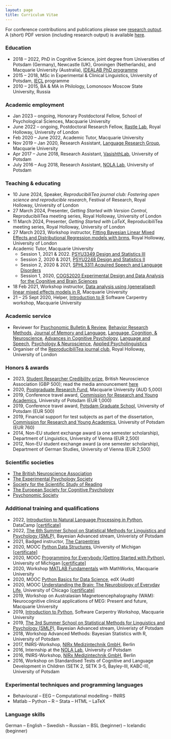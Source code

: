 ```yaml
---
layout: page
title: Curriculum Vitae
---
```


For conference contributions and publications please see [research output](https://mariakna.github.io/research/).<br>
A (short) PDF version (including research output) is available [here](maria_cv.pdf).

### Education

* 2018 – 2022, PhD in Cognitive Science, joint degree from Universities of Potsdam (Germany), Newcastle (UK), Groningen (Netherlands), and Macquarie University (Australia), [IDEALAB PhD programme](https://phd-idealab.com/)
* 2015 – 2018, MSc in Experimental & Clinical Linguistics, University of Potsdam, [IECL](https://www.uni-potsdam.de/en/iecl/index) programme
* 2010 – 2015, BA & MA in Philology, Lomonosov Moscow State University, Russia

### Academic employment

* Jan 2023 – ongoing, Honorary Postdoctoral Fellow, School of Psychological Sciences, Macquarie University
* June 2022 – ongoing, Postdoctoral Research Fellow, [Rastle Lab](https://www.rastlelab.com/), Royal Holloway, University of London
* Feb 2020 – June 2022, Academic Tutor, Macquarie University
* Nov 2019 – Jan 2020, Research Assistant, [Language Research Group](https://www.mq.edu.au/about/about-the-university/our-faculties/medicine-and-health-sciences/departments-and-centres/department-of-cognitive-science/our-research/language), Macquarie University
* Apr 2017 – June 2018, Research Assistant, [VasishthLab](https://vasishth.github.io/), University of Potsdam
* July 2016 – Aug 2018, Research Assistant, [NOLA Lab](http://www.uni-potsdam.de/nola/index.html), University of Potsdam

### Teaching & educating

* 10 June 2024, Speaker, *ReproducibiliTea journal club: Fostering open science and reproducible research*, Festival of Research, Royal Holloway, University of London
* 27 March 2024, Presenter, *Getting Started with Version Control*, ReproducibiliTea meeting series, Royal Holloway, University of London
* 11 March 2024, Presenter, *Getting Started with LaTeX*, ReproducibiliTea meeting series, Royal Holloway, University of London
* 27 March 2023, Workshop instructor, [Fitting Bayesian Linear Mixed Effects and Distributional Regression models with brms](https://github.com/mariakna/RHUL_RGroup_BayesLMMs), Royal Holloway, University of London
* Academic Tutor, Macquarie University
  * Session 1, 2021 &amp; 2022. [PSYU3349 Design and Statistics III](https://unitguides.mq.edu.au/unit_offerings/139805/unit_guide)
  * Session 2, 2020 &amp; 2021, [PSYU2248 Design and Statistics II](https://unitguides.mq.edu.au/unit_offerings/140336/unit_guide)
  * Session 2, 2020 &amp; 2021, [SPHL3311 Acquired Speech and Language Disorders](https://unitguides.mq.edu.au/unit_offerings/134147/unit_guide)
  * Session 1, 2020, [COGS2020 Experimental Design and Data Analysis for the Cognitive and Brain Sciences](https://unitguides.mq.edu.au/unit_offerings/123650/unit_guide)
* 18 Feb 2021, Workshop instructor, [Data analysis using (generalised) linear mixed effects models in R](https://github.com/mariakna/MQ-eResearchTraining-GLMMs), Macquarie University
* 21 – 25 Sept 2020, Helper, [Introduction to R](https://mq-software-carpentry.github.io/2020-09-21-intro-to-r/) Software Carpentry workshop, Macquarie University

### Academic service

* Reviewer for [Psychonomic Bulletin &amp; Review](https://www.springer.com/journal/13423/?gclid=CjwKCAjwscGjBhAXEiwAswQqNFXe14yGu9kzduNuSp92mNkr3KhOgbLB_G63MLwdLOl66a-jgCaQ5xoCQ4UQAvD_BwE), [Behavior Research Methods](https://www.springer.com/journal/13428), [Journal of Memory and Language](https://www.sciencedirect.com/journal/journal-of-memory-and-language), [Language, Cognition, & Neuroscience](https://www.tandfonline.com/journals/plcp21), [Advances in Cognitive Psychology](https://www.ac-psych.org/en/home), [Language and Speech](https://journals.sagepub.com/home/las), [Psychology & Neuroscience](https://www.apa.org/pubs/journals/pne), [Applied Psycholinguistics](https://www.cambridge.org/core/journals/applied-psycholinguistics) 
* Organiser of the [ReproducibiliTea journal club](https://osf.io/m4hn7/), Royal Holloway, University of London

### Honors & awards

* 2023, [Student Researcher Credibility prize](https://www.bna.org.uk/mediacentre/news/credibility-prize-2023/), British Neuroscience Association (GBP 500); read the media announcement [here](https://www.bna.org.uk/mediacentre/news/credibility-prize-2023/)
* 2020, [Postgraduate Research Fund](https://students.mq.edu.au/study/my-research-program/grants-and-funding), Macquarie University (AUD 5,000)
* 2019, Conference travel award, [Commission for Research and Young Academics](https://www.uni-potsdam.de/en/humfak/research/supportforyoungacademics/fundingopportunitiesatthefaculty), University of Potsdam (EUR 1,000)
* 2019, Conference travel award, [Potsdam Graduate School](https://www.uni-potsdam.de/en/pogs/), University of Potsdam (EUR 500)
* 2019, Financial support for test subjects as part of the dissertation, [Commission for Research and Young Academics](https://www.uni-potsdam.de/en/humfak/research/supportforyoungacademics/fundingopportunitiesatthefaculty), University of Potsdam (EUR 760)
* 2014, Non-EU student exchange award (a one semester scholarship), Department of Linguistics, University of Vienna (EUR 2,500)
* 2012, Non-EU student exchange award (a one semester scholarship), Department of German Studies, University of Vienna (EUR 2,500)

### Scientific societies

* [The British Neuroscience Association](https://www.bna.org.uk/)
* [The Experimental Psychology Society](https://eps.ac.uk/)
* [Society for the Scientific Study of Reading](https://www.triplesr.org/)
* [The European Society for Cognitive Psychology](https://www.escop.eu/)
* [Psychonomic Society](https://www.psychonomic.org/page/about)

### Additional training and qualifications

* 2022, [Introduction to Natural Language Processing in Python](https://www.datacamp.com/courses/introduction-to-natural-language-processing-in-python), DataCamp [[certificate]](https://github.com/mariakna/mariakna.github.io/blob/master/intro_nlp_datacamp_certificate.pdf)
* 2022, [The 6th Summer School on Statistical Methods for Linguistics and Psychology (SMLP)](https://vasishth.github.io/smlp2022/), Bayesian Advanced stream, Univeristy of Potsdam
* 2021, Badged instructor, [The Carpentries](https://carpentries.org/)
* 2020, MOOC [Python Data Structures](https://www.coursera.org/learn/python-data), University of Michigan [[certificate]](https://github.com/mariakna/mariakna.github.io/blob/master/certificate_python_course_part2.pdf)
* 2020, MOOC [Programming for Everybody (Getting Started with Python)](https://www.coursera.org/learn/python), University of Michigan [[certificate]](https://github.com/mariakna/mariakna.github.io/blob/master/certificate_python_course_part1.pdf)
* 2020, Workshop [MATLAB Fundamentals](https://www.eventbrite.co.uk/e/matlab-fundamentals-at-macquarie-university-tickets-111336725142) with MathWorks, Macquarie University
* 2020, MOOC [Python Basics for Data Science](https://learning.edx.org/course/course-v1:IBM+PY0101EN+1T2020/home), edX (Audit)
* 2020, MOOC [Understanding the Brain: The Neurobiology of Everyday Life](https://www.coursera.org/learn/neurobiology?#enroll), University of Chicago [[certificate]](https://github.com/mariakna/mariakna.github.io/blob/master/Coursera%203FM8UYY27R4_certificate.pdf)
* 2019, Workshop on Australasian Magnetoencephalography (WAM): Neurocognitive clinical applications of MEG: Present and future, Macquarie University
* 2019, [Introduction to Python](https://mq-software-carpentry.github.io/2019-12-03-intro-to-python/), Software Carpentry Workshop, Macquarie University
* 2019, [The 3rd Summer School on Statistical Methods for Linguistics and Psychology (SMLP)](https://vasishth.github.io/smlp2019/), Bayesian Advanced stream, Univeristy of Potsdam
* 2018, Workshop Advanced Methods: Bayesian Statistics with R, University of Potsdam
* 2017, fNIRS-Workshop, [NIRx Medizintechnik GmbH](https://nirx.net/), Berlin
* 2016, Internship at the [NOLA Lab](http://www.uni-potsdam.de/nola/index.html), University of Potsdam
* 2016, fNIRS-Workshop, [NIRx Medizintechnik GmbH](https://nirx.net/), Berlin
* 2016, Workshop on Standardised Tests of Cognitive and Language Development in Children (SETK 2, SETK 3-5, Bayley-III, KABC-II), University of Potsdam

### Experimental techniques and programming languages

* Behavioural – EEG – Computational modelling – fNIRS
* Matlab – Python – R – Stata – HTML – LaTeX

### Language skills

German – English – Swedish – Russian – BSL (beginner) – Icelandic (beginner) 





